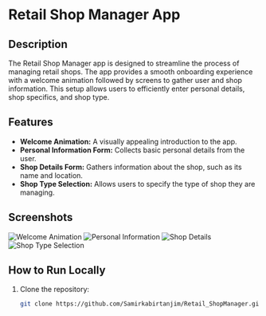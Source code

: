 # Retail Shop Manager App

## Description
The Retail Shop Manager app is designed to streamline the process of managing retail shops. The app provides a smooth onboarding experience with a welcome animation followed by screens to gather user and shop information. This setup allows users to efficiently enter personal details, shop specifics, and shop type.

## Features
- **Welcome Animation:** A visually appealing introduction to the app.
- **Personal Information Form:** Collects basic personal details from the user.
- **Shop Details Form:** Gathers information about the shop, such as its name and location.
- **Shop Type Selection:** Allows users to specify the type of shop they are managing.

## Screenshots
![Welcome Animation](images/welcome_animation.png)
![Personal Information](images/personal_information.png)
![Shop Details](images/shop_details.png)
![Shop Type Selection](images/shop_type.png)

## How to Run Locally
1. Clone the repository:
   ```bash
   git clone https://github.com/Samirkabirtanjim/Retail_ShopManager.git
